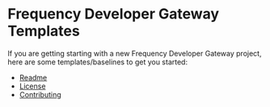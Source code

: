 # Frequency Developer Gateway Templates

If you are getting starting with a new Frequency Developer Gateway project, here are some templates/baselines to get you started:

- [Readme](./README.template.md)
- [License](../LICENSE)
- [Contributing](../CONTRIBUTING.md)
